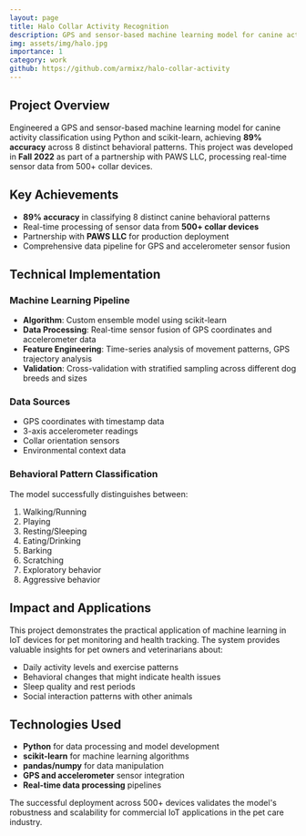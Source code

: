 ```yaml
---
layout: page
title: Halo Collar Activity Recognition
description: GPS and sensor-based machine learning model for canine activity classification
img: assets/img/halo.jpg
importance: 1
category: work
github: https://github.com/armixz/halo-collar-activity
---
```


## Project Overview

Engineered a GPS and sensor-based machine learning model for canine activity classification using Python and scikit-learn, achieving **89% accuracy** across 8 distinct behavioral patterns. This project was developed in **Fall 2022** as part of a partnership with PAWS LLC, processing real-time sensor data from 500+ collar devices.

## Key Achievements

- **89% accuracy** in classifying 8 distinct canine behavioral patterns
- Real-time processing of sensor data from **500+ collar devices**
- Partnership with **PAWS LLC** for production deployment
- Comprehensive data pipeline for GPS and accelerometer sensor fusion

## Technical Implementation

### Machine Learning Pipeline
- **Algorithm**: Custom ensemble model using scikit-learn
- **Data Processing**: Real-time sensor fusion of GPS coordinates and accelerometer data
- **Feature Engineering**: Time-series analysis of movement patterns, GPS trajectory analysis
- **Validation**: Cross-validation with stratified sampling across different dog breeds and sizes

### Data Sources
- GPS coordinates with timestamp data
- 3-axis accelerometer readings
- Collar orientation sensors
- Environmental context data

### Behavioral Pattern Classification
The model successfully distinguishes between:
1. Walking/Running
2. Playing
3. Resting/Sleeping
4. Eating/Drinking
5. Barking
6. Scratching
7. Exploratory behavior
8. Aggressive behavior

## Impact and Applications

This project demonstrates the practical application of machine learning in IoT devices for pet monitoring and health tracking. The system provides valuable insights for pet owners and veterinarians about:

- Daily activity levels and exercise patterns
- Behavioral changes that might indicate health issues
- Sleep quality and rest periods
- Social interaction patterns with other animals

## Technologies Used

- **Python** for data processing and model development
- **scikit-learn** for machine learning algorithms
- **pandas/numpy** for data manipulation
- **GPS and accelerometer** sensor integration
- **Real-time data processing** pipelines

The successful deployment across 500+ devices validates the model's robustness and scalability for commercial IoT applications in the pet care industry.
